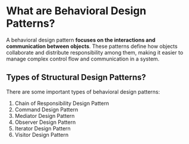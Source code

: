 # What are Behavioral Design Patterns?

A behavioral design pattern **focuses on the interactions and communication between objects**. These patterns define how objects collaborate and distribute responsibility among them, making it easier to manage complex control flow and communication in a system.

## Types of Structural Design Patterns?

There are some important types of behavioral design patterns:

1. Chain of Responsibility Design Pattern
2. Command Design Pattern
3. Mediator Design Pattern
4. Observer Design Pattern
5. Iterator Design Pattern
6. Visitor Design Pattern
